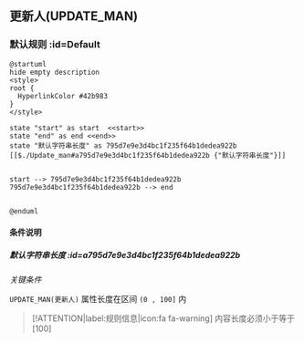 ## 更新人(UPDATE_MAN) <!-- {docsify-ignore-all} -->

   

### 默认规则 :id=Default

```plantuml
@startuml
hide empty description
<style>
root {
  HyperlinkColor #42b983
}
</style>

state "start" as start  <<start>>
state "end" as end <<end>>
state "默认字符串长度" as 795d7e9e3d4bc1f235f64b1dedea922b [[$./Update_man#a795d7e9e3d4bc1f235f64b1dedea922b {"默认字符串长度"}]]


start --> 795d7e9e3d4bc1f235f64b1dedea922b 
795d7e9e3d4bc1f235f64b1dedea922b --> end 


@enduml
```

#### 条件说明

##### 默认字符串长度 :id=a795d7e9e3d4bc1f235f64b1dedea922b


*关键条件*


`UPDATE_MAN(更新人)` 属性长度在区间 `(0 , 100]` 内

> [!ATTENTION|label:规则信息|icon:fa fa-warning]
> 内容长度必须小于等于[100]







